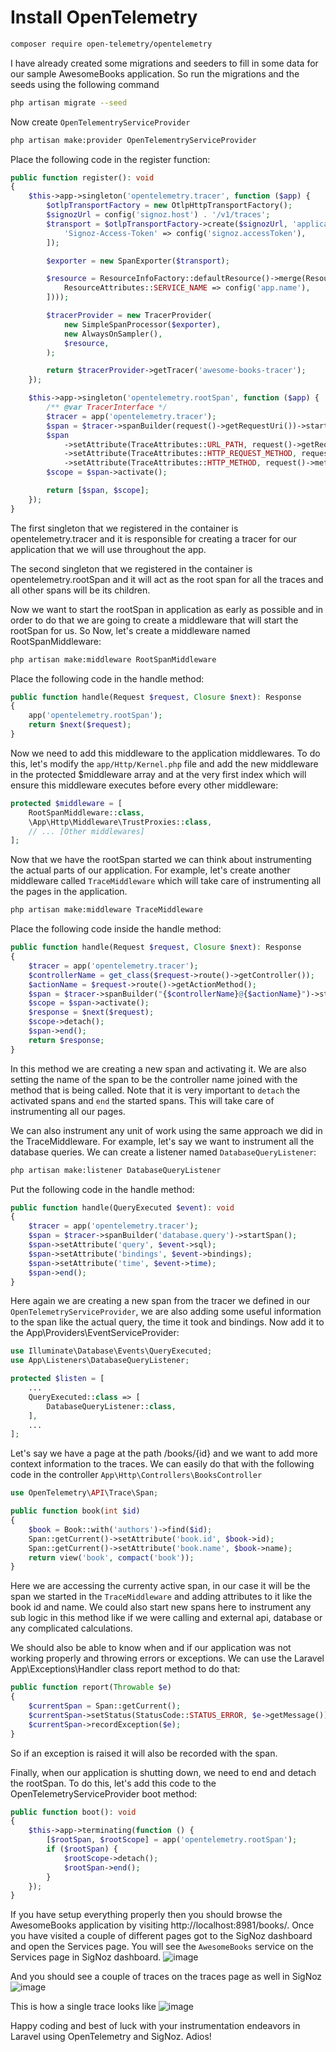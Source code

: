 # Install OpenTelemetry

```bash
composer require open-telemetry/opentelemetry
```

I have already created some migrations and seeders to fill in some data for our sample AwesomeBooks application. So run the migrations and the seeds using the following command

```bash
php artisan migrate --seed
```

Now create `OpenTelementryServiceProvider`

```bash
php artisan make:provider OpenTelementryServiceProvider
```

Place the following code in the register function:

```php
public function register(): void
{
    $this->app->singleton('opentelemetry.tracer', function ($app) {
        $otlpTransportFactory = new OtlpHttpTransportFactory();
        $signozUrl = config('signoz.host') . '/v1/traces';
        $transport = $otlpTransportFactory->create($signozUrl, 'application/json', [
            'Signoz-Access-Token' => config('signoz.accessToken'),
        ]);

        $exporter = new SpanExporter($transport);

        $resource = ResourceInfoFactory::defaultResource()->merge(ResourceInfo::create(Attributes::create([
            ResourceAttributes::SERVICE_NAME => config('app.name'),
        ])));

        $tracerProvider = new TracerProvider(
            new SimpleSpanProcessor($exporter),
            new AlwaysOnSampler(),
            $resource,
        );

        return $tracerProvider->getTracer('awesome-books-tracer');
    });

    $this->app->singleton('opentelemetry.rootSpan', function ($app) {
        /** @var TracerInterface */
        $tracer = app('opentelemetry.tracer');
        $span = $tracer->spanBuilder(request()->getRequestUri())->startSpan();
        $span
            ->setAttribute(TraceAttributes::URL_PATH, request()->getRequestUri())
            ->setAttribute(TraceAttributes::HTTP_REQUEST_METHOD, request()->method())
            ->setAttribute(TraceAttributes::HTTP_METHOD, request()->method());
        $scope = $span->activate();

        return [$span, $scope];
    });
}
```

The first singleton that we registered in the container is opentelemetry.tracer and it is responsible for creating a tracer for our application that we will use throughout the app.

The second singleton that we registered in the container is opentelemetry.rootSpan and it will act as the root span for all the traces and all other spans will be its children.

Now we want to start the rootSpan in application as early as possible and in order to do that we are going to create a middleware that will start the rootSpan for us. So Now, let's create a middleware named RootSpanMiddleware:

```bash
php artisan make:middleware RootSpanMiddleware
```

Place the following code in the handle method:

```php
public function handle(Request $request, Closure $next): Response
{
    app('opentelemetry.rootSpan');
    return $next($request);
}
```

Now we need to add this middleware to the application middlewares. To do this, let's modify the `app/Http/Kernel.php` file and add the new middleware in the protected $middleware array and at the very first index which will ensure this middleware executes before every other middleware:

```php
protected $middleware = [
    RootSpanMiddleware::class,
    \App\Http\Middleware\TrustProxies::class,
    // ... [Other middlewares]
];
```

Now that we have the rootSpan started we can think about instrumenting the actual parts of our application. For example, let's create another middleware called `TraceMiddleware` which will take care of instrumenting all the pages in the application.

```bash
php artisan make:middleware TraceMiddleware
```

Place the following code inside the handle method:

```php
public function handle(Request $request, Closure $next): Response
{
    $tracer = app('opentelemetry.tracer');
    $controllerName = get_class($request->route()->getController());
    $actionName = $request->route()->getActionMethod();
    $span = $tracer->spanBuilder("{$controllerName}@{$actionName}")->startSpan();
    $scope = $span->activate();
    $response = $next($request);
    $scope->detach();
    $span->end();
    return $response;
}
```

In this method we are creating a new span and activating it. We are also setting the name of the span to be the controller name joined with the method that is being called.
Note that it is very important to `detach` the activated spans and `end` the started spans. This will take care of instrumenting all our pages.

We can also instrument any unit of work using the same approach we did in the TraceMiddleware. For example, let's say we want to instrument all the database queries. We can create a listener named `DatabaseQueryListener`:

```bash
php artisan make:listener DatabaseQueryListener
```

Put the following code in the handle method:

```php
public function handle(QueryExecuted $event): void
{
    $tracer = app('opentelemetry.tracer');
    $span = $tracer->spanBuilder('database.query')->startSpan();
    $span->setAttribute('query', $event->sql);
    $span->setAttribute('bindings', $event->bindings);
    $span->setAttribute('time', $event->time);
    $span->end();
}
```

Here again we are creating a new span from the tracer we defined in our `OpenTelemetryServiceProvider`, we are also adding some useful information to the span like the actual query, the time it took and bindings.
Now add it to the App\Providers\EventServiceProvider:

```php
use Illuminate\Database\Events\QueryExecuted;
use App\Listeners\DatabaseQueryListener;

protected $listen = [
    ...
    QueryExecuted::class => [
        DatabaseQueryListener::class,
    ],
    ...
];
```

Let's say we have a page at the path /books/{id} and we want to add more context information to the traces.
We can easily do that with the following code in the controller `App\Http\Controllers\BooksController`

```php
use OpenTelemetry\API\Trace\Span;

public function book(int $id)
{
    $book = Book::with('authors')->find($id);
    Span::getCurrent()->setAttribute('book.id', $book->id);
    Span::getCurrent()->setAttribute('book.name', $book->name);
    return view('book', compact('book'));
}
```

Here we are accessing the currenty active span, in our case it will be the span we started in the `TraceMiddleware` and adding attributes to it like the book id and name. We could also start new spans here to instrument any sub logic in this method like if we were calling and external api, database or any complicated calculations.

We should also be able to know when and if our application was not working properly and throwing errors or exceptions. We can use the Laravel App\Exceptions\Handler class report method to do that:

```php
public function report(Throwable $e)
{
    $currentSpan = Span::getCurrent();
    $currentSpan->setStatus(StatusCode::STATUS_ERROR, $e->getMessage());
    $currentSpan->recordException($e);
}
```

So if an exception is raised it will also be recorded with the span.

Finally, when our application is shutting down, we need to end and detach the rootSpan. To do this, let's add this code to the OpenTelemetryServiceProvider boot method:

```php
public function boot(): void
{
    $this->app->terminating(function () {
        [$rootSpan, $rootScope] = app('opentelemetry.rootSpan');
        if ($rootSpan) {
            $rootScope->detach();
            $rootSpan->end();
        }
    });
}
```

If you have setup everything properly then you should browse the AwesomeBooks application by visiting http://localhost:8981/books/. Once you have visited a couple of different pages got to the SigNoz dashboard and open the Services page. You will see the `AwesomeBooks` service on the Services page in SigNoz dashboard.
![image](https://github.com/sajjad26/laravel-open-telemetry-signoz-example/assets/1017555/bdf0c0da-7d55-48ff-a56e-71c69e0e0fcd)

And you should see a couple of traces on the traces page as well in SigNoz
![image](https://github.com/sajjad26/laravel-open-telemetry-signoz-example/assets/1017555/f9ba2d2b-1126-49e1-a0fe-0b4c9ea81961)

This is how a single trace looks like
![image](https://github.com/sajjad26/laravel-open-telemetry-signoz-example/assets/1017555/ecc5c187-5e87-41e5-98c5-1270d69a5d28)


Happy coding and best of luck with your instrumentation endeavors in Laravel using OpenTelemetry and SigNoz. Adios!
